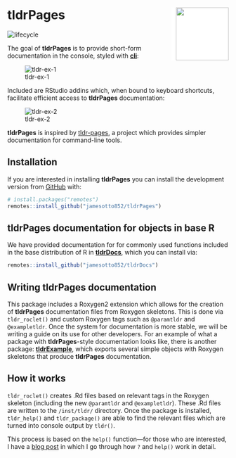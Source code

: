 
<!-- README.md is generated from README.Rmd. Please edit that file -->

# tldrPages <img src="man/figures/logo.png"  align="right"  width="120" style="padding-left:10px;background-color:white;" />

<!-- badges: start -->

<!-- [![CRAN_Status_Badge](http://www.r-pkg.org/badges/version-ago/tldrPages)](https://cran.r-project.org/package=tldrPages) -->

![lifecycle](https://img.shields.io/badge/lifecycle-stable-brightgreen.svg)
<!-- badges: end -->

The goal of **tldrPages** is to provide short-form documentation in the
console, styled with
<a href = "https://www.github.com/r-lib/cli">**cli**</a>:

<figure>
<img src="man/README-gifs/tldr-tldr.gif" alt="tldr-ex-1" />
<figcaption aria-hidden="true">tldr-ex-1</figcaption>
</figure>

Included are RStudio addins which, when bound to keyboard shortcuts,
facilitate efficient access to **tldrPages** documentation:

<figure>
<img src="man/README-gifs/tldrExample-divide.gif" alt="tldr-ex-2" />
<figcaption aria-hidden="true">tldr-ex-2</figcaption>
</figure>

**tldrPages** is inspired by <a href="https://tldr.sh/">tldr-pages</a>,
a project which provides simpler documentation for command-line tools.

## Installation

If you are interested in installing **tldrPages** you can install the
development version from [GitHub](https://www.github.com/) with:

``` r
# install.packages("remotes")
remotes::install_github("jamesotto852/tldrPages")
```

## **tldrPages** documentation for objects in base R

We have provided documentation for for commonly used functions included
in the base distribution of R in
<a href="https://www.github.com/jamesotto852/tldrDocs">**tldrDocs**</a>,
which you can install via:

``` r
remotes::install_github("jamesotto852/tldrDocs")
```

## Writing **tldrPages** documentation

This package includes a Roxygen2 extension which allows for the creation
of **tldrPages** documentation files from Roxygen skeletons. This is
done via `tldr_roclet()` and custom Roxygen tags such as `@paramtldr`
and `@exampletldr`. Once the system for documentation is more stable, we
will be writing a guide on its use for other developers. For an example
of what a package with **tldrPages**-style documentation looks like,
there is another package:
<a href="https://www.github.com/jamesotto852/tldrExample">**tldrExample**</a>,
which exports several simple objects with Roxygen skeletons that produce
**tldrPages** documentation.

## How it works

`tldr_roclet()` creates .Rd files based on relevant tags in the Roxygen
skeleton (including the new `@paramtldr` and `@exampletldr`). These .Rd
files are written to the `/inst/tldr/` directory. Once the package is
installed, `tldr_help()` and `tldr_package()` are able to find the
relevant files which are turned into console output by `tldr()`.

This process is based on the `help()` function—for those who are
interested, I have a
<a href="https://jamesotto852.github.io/posts/Understanding-base-documentation-functions">blog
post</a> in which I go through how `?` and `help()` work in detail.
